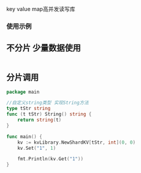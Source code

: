 key value map高并发读写库

### 使用示例

## 不分片 少量数据使用
```go
```

## 分片调用
```go
package main

//自定义string类型 实现String方法
type tStr string
func (t tStr) String() string {
	return string(t)
}

func main() {
	kv := kvLibrary.NewShardKV[tStr, int](0, 0)
	kv.Set("1", 1)

	fmt.Println(kv.Get("1"))
}
```
